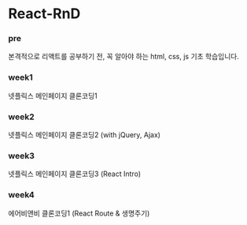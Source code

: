 # React-RnD

### pre

본격적으로 리액트를 공부하기 전, 꼭 알아야 하는 html, css, js 기초 학습입니다. 

### week1

넷플릭스 메인페이지 클론코딩1

### week2

넷플릭스 메인페이지 클론코딩2 (with jQuery, Ajax)

### week3

넷플릭스 메인페이지 클론코딩3 (React Intro)

### week4

에어비앤비 클론코딩1 (React Route & 생명주기)
